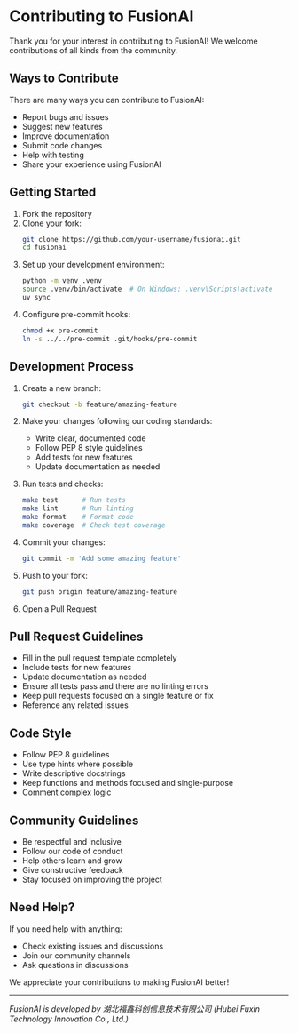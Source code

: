 # Contributing to FusionAI

Thank you for your interest in contributing to FusionAI! We welcome contributions of all kinds from the community.

## Ways to Contribute

There are many ways you can contribute to FusionAI:

- Report bugs and issues
- Suggest new features
- Improve documentation
- Submit code changes
- Help with testing
- Share your experience using FusionAI

## Getting Started

1. Fork the repository
2. Clone your fork:
   ```bash
   git clone https://github.com/your-username/fusionai.git
   cd fusionai
   ```
3. Set up your development environment:
   ```bash
   python -m venv .venv
   source .venv/bin/activate  # On Windows: .venv\Scripts\activate
   uv sync
   ```
4. Configure pre-commit hooks:
   ```bash
   chmod +x pre-commit
   ln -s ../../pre-commit .git/hooks/pre-commit
   ```

## Development Process

1. Create a new branch:
   ```bash
   git checkout -b feature/amazing-feature
   ```

2. Make your changes following our coding standards:
   - Write clear, documented code
   - Follow PEP 8 style guidelines
   - Add tests for new features
   - Update documentation as needed

3. Run tests and checks:
   ```bash
   make test      # Run tests
   make lint      # Run linting
   make format    # Format code
   make coverage  # Check test coverage
   ```

4. Commit your changes:
   ```bash
   git commit -m 'Add some amazing feature'
   ```

5. Push to your fork:
   ```bash
   git push origin feature/amazing-feature
   ```

6. Open a Pull Request

## Pull Request Guidelines

- Fill in the pull request template completely
- Include tests for new features
- Update documentation as needed
- Ensure all tests pass and there are no linting errors
- Keep pull requests focused on a single feature or fix
- Reference any related issues

## Code Style

- Follow PEP 8 guidelines
- Use type hints where possible
- Write descriptive docstrings
- Keep functions and methods focused and single-purpose
- Comment complex logic

## Community Guidelines

- Be respectful and inclusive
- Follow our code of conduct
- Help others learn and grow
- Give constructive feedback
- Stay focused on improving the project

## Need Help?

If you need help with anything:
- Check existing issues and discussions
- Join our community channels
- Ask questions in discussions

We appreciate your contributions to making FusionAI better!

---

*FusionAI is developed by 湖北福鑫科创信息技术有限公司 (Hubei Fuxin Technology Innovation Co., Ltd.)*